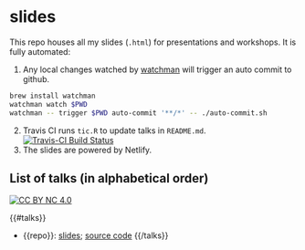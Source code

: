 # slides

This repo houses all my slides (`.html`) for presentations and workshops. It is fully automated:

1. Any local changes watched by [watchman](https://facebook.github.io/watchman/) will trigger an auto commit to github.

```sh
brew install watchman
watchman watch $PWD
watchman -- trigger $PWD auto-commit '**/*' -- ./auto-commit.sh
```

2. Travis CI runs `tic.R` to update talks in `README.md`. [![Travis-CI Build Status](https://travis-ci.org/earowang/slides.svg?branch=master)](https://travis-ci.org/earowang/slides)
3. The slides are powered by Netlify.

## List of talks (in alphabetical order)

[![CC BY NC 4.0](https://img.shields.io/badge/License-CC%20BY%20NC%204.0-green.svg)](https://creativecommons.org/licenses/by-nc/4.0/)

{{#talks}}
* {{repo}}: [slides](https://slides.earo.me/{{repo}}); [source code](https://github.com/earowang/{{repo}})
{{/talks}}
